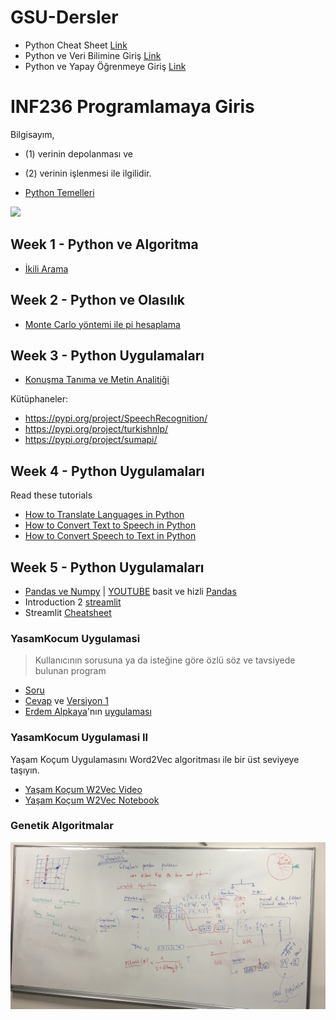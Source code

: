 # GSU-Dersler

 - Python Cheat Sheet [Link](http://ehmatthes.github.io/pcc/cheatsheets/README.html)
 - Python ve Veri Bilimine Giriş [Link](https://github.com/uzay00/KaVe-Egitim/tree/master/VeriBilimi)
 - Python ve Yapay Öğrenmeye Giriş [Link](https://github.com/kaveai/veribilimiyazokulu)


# INF236 Programlamaya Giris

Bilgisayım, 
 - (1) verinin depolanması ve 
 - (2) verinin işlenmesi ile ilgilidir. 

 - [Python Temelleri](https://nbviewer.org/github/uzay00/KaVe-Egitim/blob/master/VeriBilimi/0%20-%20Python%20Temeller.ipynb)

![](https://github.com/uzay00/GSU-Dersler/blob/main/INF113%20Bilgisayar%20M%C3%BChendisli%C4%9Fine%20Giri%C5%9F/programlama.png)


##  Week 1 - Python ve Algoritma
 - [İkili Arama](https://github.com/uzay00/GSU-Dersler/blob/main/INF236%20Programlama%20Uygulamalar%C4%B1/GSU_INF236_Ders_1.ipynb)


## Week 2 - Python ve Olasılık
 - [Monte Carlo yöntemi ile pi hesaplama](https://github.com/uzay00/GSU-Dersler/blob/main/INF236%20Programlama%20Uygulamalar%C4%B1/Ders%202%20-%20Olas%C4%B1l%C4%B1k.ipynb)


## Week 3 - Python Uygulamaları
 - [Konuşma Tanıma ve Metin Analitiği](https://github.com/uzay00/GSU-Dersler/blob/main/INF236%20Programlama%20Uygulamalar%C4%B1/Ses%20Tanima.ipynb)

Kütüphaneler: 
 - https://pypi.org/project/SpeechRecognition/
 - https://pypi.org/project/turkishnlp/
 - https://pypi.org/project/sumapi/


## Week 4 - Python Uygulamaları

Read these tutorials
 - [How to Translate Languages in Python](https://www.thepythoncode.com/article/translate-text-in-python)
 - [How to Convert Text to Speech in Python](https://www.thepythoncode.com/article/convert-text-to-speech-in-python)
 - [How to Convert Speech to Text in Python](https://www.thepythoncode.com/article/using-speech-recognition-to-convert-speech-to-text-python)

## Week 5 - Python Uygulamaları
 - [Pandas ve Numpy](https://github.com/kaveai/veribilimiyazokulu/blob/main/Ders%20%C4%B0%C3%A7erikleri/Pandas%20ve%20Numpy.ipynb) | [YOUTUBE](https://youtu.be/cr45U2dxyjY?t=11828) basit ve hizli [Pandas](https://nbviewer.org/github/uzay00/KaVe-Egitim/blob/master/VeriBilimi/2a%20-%20Intro%20to%20Data%20Analysis%20with%20Pandas.ipynb)
 - Introduction 2 [streamlit](https://hersanyagci.medium.com/introduction-to-streamlit-for-machine-learning-web-app-cd89c4181c33)
 - Streamlit [Cheatsheet](https://share.streamlit.io/daniellewisdl/streamlit-cheat-sheet/app.py)

### YasamKocum Uygulamasi
> Kullanıcının sorusuna ya da isteğine göre özlü söz ve tavsiyede bulunan program

 - [Soru](https://nbviewer.jupyter.org/github/uzay00/KaVe-Egitim/blob/master/VeriBilimi/4a1-%20%28Basitlestirilmis%29%20Yasam%20Kocu%20Uygulamasi%20SORULAR.ipynb)
 - [Cevap](https://github.com/uzay00/KaVe-Egitim/blob/master/VeriBilimi/4a2%20-%20(Basitlestirilmis)%20Yasam%20Kocu%20Uygulamasi%20CEVAPLAR.ipynb) ve [Versiyon 1](https://github.com/uzay00/KaVe-Egitim/blob/master/VeriBilimi/4a3%20-%20(Basitleştirilmiş)%20YasamKocum%20Uygulaması%20--%20versiyon%201%20--.ipynb)
 - [Erdem Alpkaya](https://www.linkedin.com/in/erdemalpkaya/)'nın [uygulaması](https://github.com/erdemalpkaya/Aphorism-Recommendation)

### YasamKocum Uygulamasi II
Yaşam Koçum Uygulamasını Word2Vec algoritması ile bir üst seviyeye taşıyın.
  - [Yaşam Koçum W2Vec Video](https://www.youtube.com/watch?v=xz45EaSpf4Y)
  - [Yaşam Koçum W2Vec Notebook](https://github.com/aycignl/python_hour/blob/master/life_coach_application.ipynb)


### Genetik Algoritmalar
![](https://github.com/uzay00/GSU-Dersler/blob/main/INF236%20Programlama%20Uygulamalar%C4%B1/GA.JPG)

